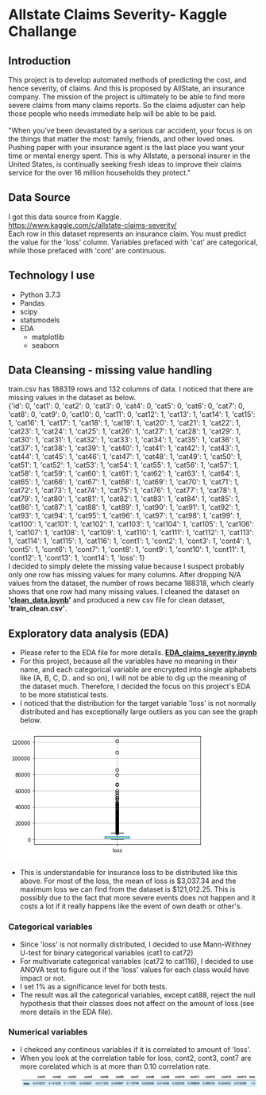 # Allstate Claims Severity- Kaggle Challange

## Introduction
This project is to develop automated methods of predicting the cost, and hence severity, of claims. And this is proposed by AllState, an insurance company.
The mission of the project is ultimately to be able to find more severe claims from many claims reports. So the claims adjuster can help those people who needs
immediate help will be able to be paid. <br> <br>
"When you’ve been devastated by a serious car accident, your focus is on the things that matter the most: family, friends, and other loved ones. Pushing paper with your insurance agent is the last place you want your time or mental energy spent. This is why Allstate, a personal insurer in the United States, is continually seeking fresh ideas to improve their claims service for the over 16 million households they protect."

## Data Source
I got this data source from Kaggle.<br> https://www.kaggle.com/c/allstate-claims-severity/   <br>
Each row in this dataset represents an insurance claim. You must predict the value for the 'loss' column. Variables prefaced with 'cat' are categorical, while those prefaced with 'cont' are continuous.

## Technology I use
- Python 3.7.3
- Pandas
- scipy
- statsmodels
- EDA
  - matplotlib
  - seaborn


## Data Cleansing - missing value handling
train.csv has 188319 rows and 132 columns of data. I noticed that there are missing values in the dataset as below. <br>
{'id': 0, 'cat1': 0, 'cat2': 0, 'cat3': 0, 'cat4': 0, 'cat5': 0, 'cat6': 0, 'cat7': 0, 'cat8': 0, 'cat9': 0, 'cat10': 0, 'cat11': 0, 'cat12': 1, 'cat13': 1, 'cat14': 1, 'cat15': 1, 'cat16': 1, 'cat17': 1, 'cat18': 1, 'cat19': 1, 'cat20': 1, 'cat21': 1, 'cat22': 1, 'cat23': 1, 'cat24': 1, 'cat25': 1, 'cat26': 1, 'cat27': 1, 'cat28': 1, 'cat29': 1, 'cat30': 1, 'cat31': 1, 'cat32': 1, 'cat33': 1, 'cat34': 1, 'cat35': 1, 'cat36': 1, 'cat37': 1, 'cat38': 1, 'cat39': 1, 'cat40': 1, 'cat41': 1, 'cat42': 1, 'cat43': 1, 'cat44': 1, 'cat45': 1, 'cat46': 1, 'cat47': 1, 'cat48': 1, 'cat49': 1, 'cat50': 1, 'cat51': 1, 'cat52': 1, 'cat53': 1, 'cat54': 1, 'cat55': 1, 'cat56': 1, 'cat57': 1, 'cat58': 1, 'cat59': 1, 'cat60': 1, 'cat61': 1, 'cat62': 1, 'cat63': 1, 'cat64': 1, 'cat65': 1, 'cat66': 1, 'cat67': 1, 'cat68': 1, 'cat69': 1, 'cat70': 1, 'cat71': 1, 'cat72': 1, 'cat73': 1, 'cat74': 1, 'cat75': 1, 'cat76': 1, 'cat77': 1, 'cat78': 1, 'cat79': 1, 'cat80': 1, 'cat81': 1, 'cat82': 1, 'cat83': 1, 'cat84': 1, 'cat85': 1, 'cat86': 1, 'cat87': 1, 'cat88': 1, 'cat89': 1, 'cat90': 1, 'cat91': 1, 'cat92': 1, 'cat93': 1, 'cat94': 1, 'cat95': 1, 'cat96': 1, 'cat97': 1, 'cat98': 1, 'cat99': 1, 'cat100': 1, 'cat101': 1, 'cat102': 1, 'cat103': 1, 'cat104': 1, 'cat105': 1, 'cat106': 1, 'cat107': 1, 'cat108': 1, 'cat109': 1, 'cat110': 1, 'cat111': 1, 'cat112': 1, 'cat113': 1, 'cat114': 1, 'cat115': 1, 'cat116': 1, 'cont1': 1, 'cont2': 1, 'cont3': 1, 'cont4': 1, 'cont5': 1, 'cont6': 1, 'cont7': 1, 'cont8': 1, 'cont9': 1, 'cont10': 1, 'cont11': 1, 'cont12': 1, 'cont13': 1, 'cont14': 1, 'loss': 1}
<br>
I decided to simply delete the missing value because I suspect probably only one row has missing values for many columns. After dropping N/A values from the dataset, the number of rows became 188318, which clearly shows that one row had many missing values. I cleaned the dataset on <b>'[clean_data.ipynb](https://github.com/akira-nkgw/claims_severity/blob/master/clean_data.ipynb)'</b> and produced a new csv file for clean dataset, <b>'train_clean.csv'</b>. 


## Exploratory data analysis (EDA)
- Please refer to the EDA file for more details. <b>[EDA_claims_severity.ipynb](https://github.com/akira-nkgw/claims_severity/blob/master/EDA_claims_severity.ipynb)</b>
- For this project, because all the variables have no meaning in their name, and each categorical variable are encrypted into single alphabets like (A, B, C, D.. and so on), I will not be able to dig up the meaning of the dataset much. Therefore, I decided the focus on this project's EDA to be more statistical tests. 
- I noticed that the distribution for the target variable 'loss' is not normally distributed and has exceptionally large outliers as you can see the graph below.

![loss_bar](https://github.com/akira-nkgw/claims_severity/blob/master/images/loss_bar.png)

- This is understandable for insurance loss to be distributed like this above. For most of the loss, the mean of loss is $3,037.34 and the maximum loss we can find from the dataset is $121,012.25. This is possibly due to the fact that more severe events does not happen and it costs a lot if it really happens like the event of own death or other's.
### Categorical variables
- Since 'loss' is not normally distributed, I decided to use Mann-Withney U-test for binary categorical variables (cat1 to cat72)
- For multivariate categorical variables (cat72 to cat116), I decided to use ANOVA test to figure out if the 'loss' values for each class would have impact or not. 
- I set 1% as a significance level for both tests.
- The result was all the categorical variables, except cat88, reject the null hypothesis that their classes does not affect on the amount of loss (see more details in the EDA file).

### Numerical variables
- I chekced any continous variables if it is correlated to amount of 'loss'.
- When you look at the correlation table for loss, cont2, cont3, cont7 are more corelated which is at more than 0.10 correlation rate.
![corr](https://github.com/akira-nkgw/claims_severity/blob/master/images/corr.png)
